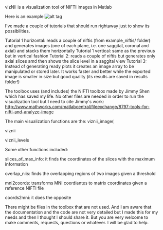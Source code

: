 vizNII is a visualization tool of NIFTI images in Matlab

Here is an example
![alt tag](https://github.com/gostopa1/vizNII/blob/master/results/Tutorial3_result5.png)


I've made a couple of tutorials that should run rightaway just to show its possibilities.

Tutorial 1 horizontal:  reads a couple of niftis (from example_niftis/ folder) and  generates images (one of each plane, i.e. one saggital, coronal and axial) and stacks them horizontally
Tutorial 1 vertical:  same as the previous but in vertical fashion
Tutorial 2:  reads a couple of niftis but generates only axial slices amd then shows the slice level in a saggital view
Tutorial 3: Instead of generating ready plots it creates an image array to be manipulated or stored later. It works faster and better while the exported image is smaller in size but good quality (its results are saved in results folder!)

The toolbox uses (and includes) the NIFTI toolbox made by Jimmy Shen which has saved my life. 
No other files are needed in order to run the visualization tool but I need to cite Jimmy's work:
http://www.mathworks.com/matlabcentral/fileexchange/8797-tools-for-nifti-and-analyze-image

The main visualization functions are the:
viznii_image(

viznii

viznii_levels


Some other functions included:

slices_of_max_info: it finds the coordinates of the slices with the maximum information

overlap_niis: finds the overlapping regions of two images given a threshold

mni2coords: transforms MNI coordiantes to matrix coordinates given a reference NIFTI file

coords2mni: it does the opposite

There might be files in the toolbox that are not used. And I am aware that the documentation and the code are not very detailed but I made this for my needs and then I thought I should share it. But you are very welcome to make comments, requests, questions or whatever. I will be glad to help.

